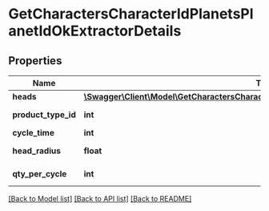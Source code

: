 # GetCharactersCharacterIdPlanetsPlanetIdOkExtractorDetails

## Properties
Name | Type | Description | Notes
------------ | ------------- | ------------- | -------------
**heads** | [**\Swagger\Client\Model\GetCharactersCharacterIdPlanetsPlanetIdOkExtractorDetailsHeads[]**](GetCharactersCharacterIdPlanetsPlanetIdOkExtractorDetailsHeads.md) | heads array | 
**product_type_id** | **int** | product_type_id integer | [optional] 
**cycle_time** | **int** | in seconds | [optional] 
**head_radius** | **float** | head_radius number | [optional] 
**qty_per_cycle** | **int** | qty_per_cycle integer | [optional] 

[[Back to Model list]](../README.md#documentation-for-models) [[Back to API list]](../README.md#documentation-for-api-endpoints) [[Back to README]](../README.md)


